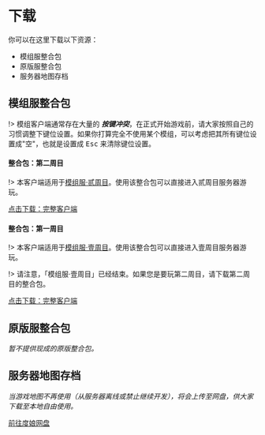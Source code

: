 # 下载

你可以在这里下载以下资源：

- 模组服整合包
- 原版服整合包
- 服务器地图存档

## 模组服整合包

!> 模组客户端通常存在大量的 ***按键冲突***，在正式开始游戏前，请大家按照自己的习惯调整下键位设置。如果你打算完全不使用某个模组，可以考虑把其所有键位设置成"空"，也就是设置成 <kbd>Esc</kbd> 来清除键位设置。

<!-- tabs:start -->

#### **整合包：第二周目**

!> 本客户端适用于[模组服·贰周目](mc-servers/modded-v2.md)。使用该整合包可以直接进入贰周目服务器游玩。

<a href="https://mimaru.oss-cn-zhangjiakou.aliyuncs.com/full_client_v2.zip" target="_blank" class="button">点击下载：完整客户端</a>

#### **整合包：第一周目**

!> 本客户端适用于[模组服·壹周目](/mc-servers/modded-v1.md)。使用该整合包可以直接进入壹周目服务器游玩。

!> 请注意，「模组服·壹周目」已经结束。如果您是要玩第二周目，请下载第二周目的整合包。

<a href="https://mimaru.oss-cn-zhangjiakou.aliyuncs.com/full_client_v1.zip" target="_blank" class="button">点击下载：完整客户端</a>

<!-- tabs:end -->

## 原版服整合包

*暂不提供现成的原版整合包。*

## 服务器地图存档

*当游戏地图不再使用（从服务器离线或禁止继续开发），将会上传至网盘，供大家下载至本地自由使用。*

<a href="http://pan.baidu.com/s/1mg2vwqk" target="_blank" class="button">前往度娘网盘</a>
